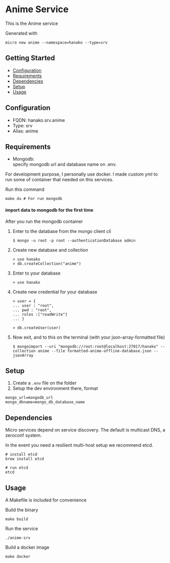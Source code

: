 # Anime Service

This is the Anime service

Generated with

```
micro new anime --namespace=hanako --type=srv
```

## Getting Started

- [Configuration](#configuration)
- [Requirements](#requirements)
- [Dependencies](#dependencies)
- [Setup](#setup)
- [Usage](#usage)

## Configuration

- FQDN: hanako.srv.anime
- Type: srv
- Alias: anime

## Requirements
- Mongodb:
<br>specify mongodb url and database name on .env.


For development purpose, I personally use docker.
I made custom yml to run some of container that needed on this services. 

Run this command
```cgo
make du # For run mongodb
```

#### import data to mongodb for the first time
After you run the mongodb container
1. Enter to the database from the mongo client cli
    ```cgo
    $ mongo -u root -p root --authenticationDatabase admin    
    ```
2. Create new database and collection
    ```cgo
    > use hanako
    > db.createCollection("anime")
    ```
3. Enter to your database
    ```cgo
    > use hanako
    ```
4. Create new credential for your database
    ```cgo
    > user = {
    ... user : "root",
    ... pwd : "root",
    ... roles :["readWrite"]
    ... }
    
   > db.createUser(user)
    ```     
5. Now exit, and to this on the terminal (with your json-array-formatted file)
    ```cgo
    $ mongoimport --uri "mongodb://root:root@localhost:27017/hanako" --collection anime --file formatted-anime-offline-database.json --jsonArray
    ```

## Setup
1. Create a ``.env`` file on the folder
2. Setup the dev environment there, format
```dotenv
mongo_url=mongodb_url
mongo_dbname=mongo_db_database_name
```

## Dependencies

Micro services depend on service discovery. The default is multicast DNS, a zeroconf system.

In the event you need a resilient multi-host setup we recommend etcd.

```
# install etcd
brew install etcd

# run etcd
etcd
```

## Usage

A Makefile is included for convenience

Build the binary

```
make build
```

Run the service
```
./anime-srv
```

Build a docker image
```
make docker
```